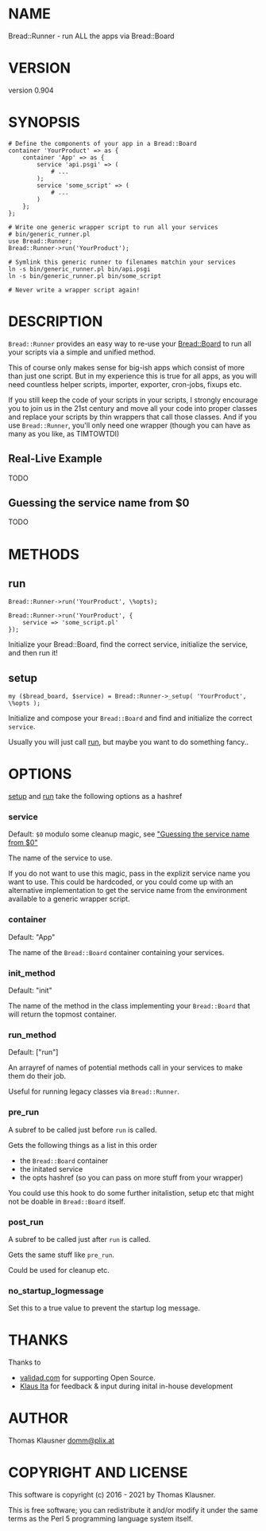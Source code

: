 # NAME

Bread::Runner - run ALL the apps via Bread::Board

# VERSION

version 0.904

# SYNOPSIS

    # Define the components of your app in a Bread::Board
    container 'YourProduct' => as {
        container 'App' => as {
            service 'api.psgi' => (
                # ...
            );
            service 'some_script' => (
                # ...
            )
        };
    };
    
    # Write one generic wrapper script to run all your services
    # bin/generic_runner.pl
    use Bread::Runner;
    Bread::Runner->run('YourProduct');
    
    # Symlink this generic runner to filenames matchin your services
    ln -s bin/generic_runner.pl bin/api.psgi
    ln -s bin/generic_runner.pl bin/some_script
    
    # Never write a wrapper script again!

# DESCRIPTION

`Bread::Runner` provides an easy way to re-use your [Bread::Board](https://metacpan.org/pod/Bread%3A%3ABoard)
to run all your scripts via a simple and unified method.

This of course only makes sense for big-ish apps which consist of more
than just one script. But in my experience this is true for all apps,
as you will need countless helper scripts, importer, exporter,
cron-jobs, fixups etc.

If you still keep the code of your scripts in your scripts, I strongly
encourage you to join us in the 21st century and move all your code
into proper classes and replace your scripts by thin wrappers that
call those classes. And if you use `Bread::Runner`, you'll only need
one wrapper (though you can have as many as you like, as TIMTOWTDI)

## Real-Live Example

TODO

## Guessing the service name from $0

TODO

# METHODS

## run

    Bread::Runner->run('YourProduct', \%opts);

    Bread::Runner->run('YourProduct', {
        service => 'some_script.pl'
    });

Initialize your Bread::Board, find the correct service, initialize the
service, and then run it!

## setup

    my ($bread_board, $service) = Bread::Runner->_setup( 'YourProduct',  \%opts );

Initialize and compose your `Bread::Board` and find and initialize the correct `service`.

Usually you will just call [run](https://metacpan.org/pod/run), but maybe you want to do something fancy..

# OPTIONS

[setup](https://metacpan.org/pod/setup) and [run](https://metacpan.org/pod/run) take the following options as a hashref

### service

Default: `$0` modulo some cleanup magic, see ["Guessing the service name from $0"](#guessing-the-service-name-from-0)

The name of the service to use.

If you do not want to use this magic, pass in the explizit service
name you want to use. This could be hardcoded, or you could come up
with an alternative implementation to get the service name from the
environment available to a generic wrapper script.

### container

Default: "App"

The name of the `Bread::Board` container containing your services.

### init\_method

Default: "init"

The name of the method in the class implementing your `Bread::Board`
that will return the topmost container.

### run\_method

Default: \["run"\]

An arrayref of names of potential methods call in your services to
make them do their job.

Useful for running legacy classes via `Bread::Runner`.

### pre\_run

A subref to be called just before `run` is called.

Gets the following things as a list in this order

- the `Bread::Board` container
- the initated service
- the opts hashref (so you can pass on more stuff from your wrapper)

You could use this hook to do some further initalistion, setup etc
that might not be doable in `Bread::Board` itself.

### post\_run

A subref to be called just after `run` is called.

Gets the same stuff like `pre_run`.

Could be used for cleanup etc.

### no\_startup\_logmessage

Set this to a true value to prevent the startup log message.

# THANKS

Thanks to

- [validad.com](http://www.validad.com/) for supporting Open Source.
- [Klaus Ita](https://metacpan.org/author/KOKI) for feedback & input during inital in-house development

# AUTHOR

Thomas Klausner <domm@plix.at>

# COPYRIGHT AND LICENSE

This software is copyright (c) 2016 - 2021 by Thomas Klausner.

This is free software; you can redistribute it and/or modify it under
the same terms as the Perl 5 programming language system itself.
